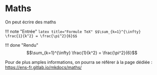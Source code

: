 # Maths

On peut écrire des maths

!!! note "Entrée"
    ```latex title="Formule TeX"
    $$\sum_{k=1}^{\infty} \frac{1}{k^2} = \frac{\pi^2}{6}$$
    ```

!!! done "Rendu"
    $$\sum_{k=1}^{\infty} \frac{1}{k^2} = \frac{\pi^2}{6}$$

Pour de plus amples informations, on pourra se référer à la page dédiée : <https://ens-fr.gitlab.io/mkdocs/maths/>
